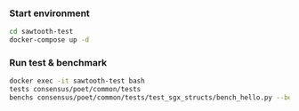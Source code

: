 ### Start environment

```sh
cd sawtooth-test
docker-compose up -d
```

### Run test & benchmark

```sh
docker exec -it sawtooth-test bash
tests consensus/poet/common/tests
benchs consensus/poet/common/tests/test_sgx_structs/bench_hello.py --benchmark-json=/result/bench_secp256k1_signer.json
```
